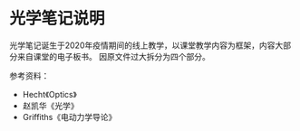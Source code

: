 # 光学笔记说明

光学笔记诞生于2020年疫情期间的线上教学，以课堂教学内容为框架，内容⼤部分来自课堂的电子板书。
因原文件过大拆分为四个部分。

参考资料：
- Hecht《Optics》
- 赵凯华《光学》
- Griffiths《电动⼒学导论》

